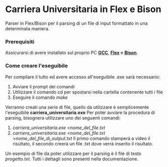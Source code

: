 # Carriera Universitaria in Flex e Bison
Parser in Flex/Bison per il parsing di un file di input formattato in una determinata maniera.

### Prerequisiti
  Assicurarsi di avere installato sul proprio PC [**GCC**](https://gcc.gnu.org/install/binaries.html), [**Flex**](https://github.com/westes/flex/releases) e [**Bison**](https://www.gnu.org/software/bison/).

### Come creare l'eseguibile

Per compilare il tutto ed avere accesso all'eseguibile .exe sarà necessario:
  1. Avviare il prompt dei comandi
  2. Utilizzare il comando cd per spostarsi nella cartella contenente tutti i file
  3. Eseguire il comando *make*
  
Verranno creati una serie di file, quello da utilizzare è semplicemente l'eseguibile **carriera_universitaria.exe**
Per poter avviare la procedura di parsing, bisognera utilizzare uno dei seguenti comandi:

  1. *carriera_universitaria.exe* <*nome_del_file.txt*
  2. *carriera_universitaria.exe* <*nome_del_file.txt* >*nome_del_file_di_output.txt*
Il primo comando stamperà a video il risultato, il secondo creerà un file .txt dove verrà inserito il risultato.


Un esempio di file da poter utilizzare per il parsing è il file di testo *progetto.txt*.
Tutti i dettagli sono presenti nella documentazione.
 
